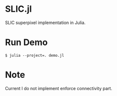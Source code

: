 # SLIC.jl
SLIC superpixel implementation in Julia.

# Run Demo
```
$ julia --project=. demo.jl
```

# Note
Current I do not implement enforce connectivity part.
